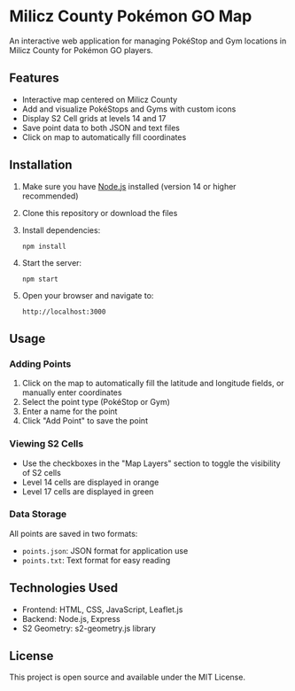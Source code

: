 # Milicz County Pokémon GO Map

An interactive web application for managing PokéStop and Gym locations in Milicz County for Pokémon GO players.

## Features

- Interactive map centered on Milicz County
- Add and visualize PokéStops and Gyms with custom icons
- Display S2 Cell grids at levels 14 and 17
- Save point data to both JSON and text files
- Click on map to automatically fill coordinates

## Installation

1. Make sure you have [Node.js](https://nodejs.org/) installed (version 14 or higher recommended)

2. Clone this repository or download the files

3. Install dependencies:
   ```
   npm install
   ```

4. Start the server:
   ```
   npm start
   ```

5. Open your browser and navigate to:
   ```
   http://localhost:3000
   ```

## Usage

### Adding Points

1. Click on the map to automatically fill the latitude and longitude fields, or manually enter coordinates
2. Select the point type (PokéStop or Gym)
3. Enter a name for the point
4. Click "Add Point" to save the point

### Viewing S2 Cells

- Use the checkboxes in the "Map Layers" section to toggle the visibility of S2 cells
- Level 14 cells are displayed in orange
- Level 17 cells are displayed in green

### Data Storage

All points are saved in two formats:
- `points.json`: JSON format for application use
- `points.txt`: Text format for easy reading

## Technologies Used

- Frontend: HTML, CSS, JavaScript, Leaflet.js
- Backend: Node.js, Express
- S2 Geometry: s2-geometry.js library

## License

This project is open source and available under the MIT License.